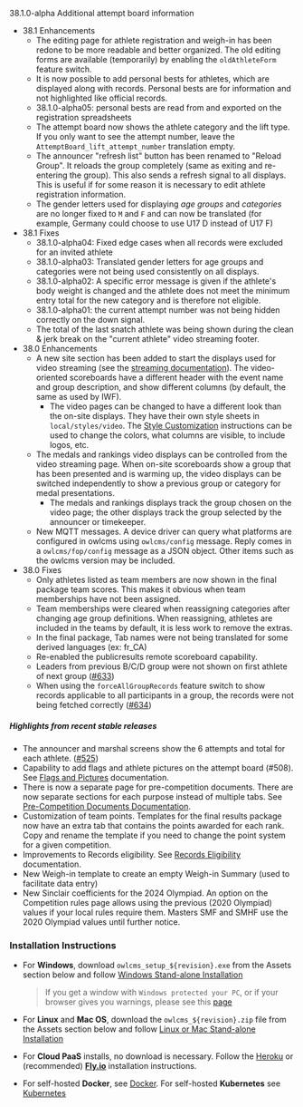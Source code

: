 38.1.0-alpha Additional attempt board information

- 38.1 Enhancements
  - The editing page for athlete registration and weigh-in has been redone to be more readable and better organized.  The old editing forms are available (temporarily) by enabling the `oldAthleteForm` feature switch.
  - It is now possible to add personal bests for athletes, which are displayed along with records. Personal bests are for information and not highlighted like official records.
  - 38.1.0-alpha05: personal bests are read from and exported on the registration spreadsheets
  - The attempt board now shows the athlete category and the lift type.  If you only want to see the attempt number, leave the `AttemptBoard_lift_attempt_number` translation empty.
  - The announcer "refresh list" button has been renamed to "Reload Group". It reloads the group completely (same as exiting and re-entering the group). This also sends a refresh signal to all displays. This is useful if for some reason it is necessary to edit athlete registration information.
  - The gender letters used for displaying *age groups* and *categories* are no longer fixed to `M` and `F` and can now be translated (for example, Germany could choose to use U17 D instead of U17 F)
- 38.1 Fixes
  - 38.1.0-alpha04: Fixed edge cases when all records were excluded for an invited athlete
  - 38.1.0-alpha03: Translated gender letters for age groups and categories were not being used consistently on all displays.
  - 38.1.0-alpha02: A specific error message is given if the athlete's body weight is changed and the athlete does not meet the minimum entry total for the new category and is therefore not eligible.
  - 38.1.0-alpha01: the current attempt number was not being hidden correctly on the down signal.
  - The total of the last snatch athlete was being shown during the clean & jerk break on the "current athlete" video streaming footer.
- 38.0 Enhancements
  - A new site section has been added to start the displays used for video streaming (see the [streaming documentation](https://${env.REPO_OWNER}.github.io/${env.O_REPO_NAME}/#/OBS?id=_2-setup-owlcms-with-some-data)). The video-oriented scoreboards have a different header with the event name and group description, and show different columns (by default, the same as used by IWF).
    - The video pages can be changed to have a different look than the on-site displays. They have their own style sheets in `local/styles/video`. The [Style Customization](https://${env.REPO_OWNER}.github.io/${env.O_REPO_NAME}/#/Styles) instructions can be used to change the colors, what columns are visible, to include logos, etc.
  - The medals and rankings video displays can be controlled from the video streaming page. When on-site scoreboards show a group that has been presented and is warming up, the video displays can be switched independently to show a previous group or category for medal presentations.
    - The medals and rankings displays track the group chosen on the video page; the other displays track the group selected by the announcer or timekeeper.
  - New MQTT messages.  A device driver can query what platforms are configured in owlcms using `owlcms/config` message.  Reply comes in a `owlcms/fop/config` message as a JSON object. Other items such as the owlcms version may be included.
- 38.0 Fixes
  - Only athletes listed as team members are now shown in the final package team scores. This makes it obvious when team memberships have not been assigned.
  - Team memberships were cleared when reassigning categories after changing age group definitions.  When reassigning, athletes are included in the teams by default, it is less work to remove the extras.
  - In the final package, Tab names were not being translated for some derived languages (ex: fr_CA)
  - Re-enabled the publicresults remote scoreboard capability.
  - Leaders from previous B/C/D group were not shown on first athlete of next group  ([#633](https://github.com/jflamy/owlcms4/issues/633))
  - When using the `forceAllGroupRecords` feature switch to show records applicable to all participants in a group, the records were not being fetched correctly ([#634](https://github.com/jflamy/owlcms4/issues/634))



##### Highlights from recent stable releases

- The announcer and marshal screens show the 6 attempts and total for each athlete. ([#525](https://github.com/jflamy/owlcms4/issues/525))
- Capability to add flags and athlete pictures on the attempt board (#508).  See [Flags and Pictures](https://owlcms.github.io/owlcms4-prerelease/#/FlagsPicture) documentation.
- There is now a separate page for pre-competition documents. There are now separate sections for each purpose instead of multiple tabs. See [Pre-Competition Documents Documentation](https://${env.REPO_OWNER}.github.io/${env.O_REPO_NAME}/#/2400PreCompetitionDocuments).
- Customization of team points. Templates for the final results package now have an extra tab that contains the points awarded for each rank. Copy and rename the template if you need to change the point system for a given competition.
- Improvements to Records eligibility. See [Records Eligibility](https://${env.REPO_OWNER}.github.io/${env.O_REPO_NAME}/#/Records) documentation. 
- New Weigh-in template to create an empty Weigh-in Summary (used to facilitate data entry)
- New Sinclair coefficients for the 2024 Olympiad.  An option on the Competition rules page allows using the previous (2020 Olympiad) values if your local rules require them.  Masters SMF and SMHF use the 2020 Olympiad values until further notice.


### **Installation Instructions**

  - For **Windows**, download `owlcms_setup_${revision}.exe` from the Assets section below and follow [Windows Stand-alone Installation](https://${env.REPO_OWNER}.github.io/${env.O_REPO_NAME}/#/LocalWindowsSetup)

    > If you get a window with `Windows protected your PC`, or if your browser gives you warnings, please see this [page](https://owlcms.github.io/owlcms4-prerelease/#/DefenderOff)

  - For **Linux** and **Mac OS**, download the `owlcms_${revision}.zip` file from the Assets section below and follow [Linux or Mac Stand-alone Installation](https://${env.REPO_OWNER}.github.io/${env.O_REPO_NAME}/#/LocalLinuxMacSetup)

  - For **Cloud PaaS** installs, no download is necessary. Follow the [Heroku](https://${env.REPO_OWNER}.github.io/${env.O_REPO_NAME}/#Heroku) or (recommended) **[Fly.io](https://${env.REPO_OWNER}.github.io/${env.O_REPO_NAME}/#Fly)** installation instructions.

  - For self-hosted **Docker**, see [Docker](https://${env.REPO_OWNER}.github.io/${env.O_REPO_NAME}/#/LocalWindowsSetup). For self-hosted **Kubernetes** see [Kubernetes](https://${env.REPO_OWNER}.github.io/${env.O_REPO_NAME}/#/DigitalOcean)
